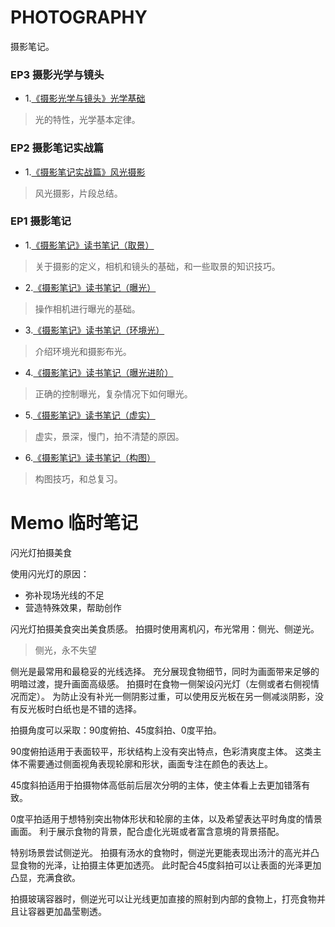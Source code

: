 # PHOTOGRAPHY

摄影笔记。

### EP3 摄影光学与镜头

- 1.[《摄影光学与镜头》光学基础](https://github.com/zfanli/notes/blob/master/photography/EP3.1.OpticsBasics.md)

> 光的特性，光学基本定律。

### EP2 摄影笔记实战篇

- 1.[《摄影笔记实战篇》风光摄影](https://github.com/zfanli/notes/blob/master/photography/EP2.1.LandscapePhotography.md)

> 风光摄影，片段总结。

### EP1 摄影笔记

- 1.[《摄影笔记》读书笔记（取景）](https://github.com/zfanli/notes/blob/master/photography/EP1.1.Basics.md)

> 关于摄影的定义，相机和镜头的基础，和一些取景的知识技巧。

- 2.[《摄影笔记》读书笔记（曝光）](https://github.com/zfanli/notes/blob/master/photography/EP1.2.ExposureBasics.md)

> 操作相机进行曝光的基础。

- 3.[《摄影笔记》读书笔记（环境光）](https://github.com/zfanli/notes/blob/master/photography/EP1.3.AmbientLight.md)

> 介绍环境光和摄影布光。

- 4.[《摄影笔记》读书笔记（曝光进阶）](https://github.com/zfanli/notes/blob/master/photography/EP1.4.ExposureAdvanced.md)

> 正确的控制曝光，复杂情况下如何曝光。

- 5.[《摄影笔记》读书笔记（虚实）](https://github.com/zfanli/notes/blob/master/photography/EP1.5.DepthOfField.md)

> 虚实，景深，慢门，拍不清楚的原因。

- 6.[《摄影笔记》读书笔记（构图）](https://github.com/zfanli/notes/blob/master/photography/EP1.6.Composition.md)

> 构图技巧，和总复习。

# Memo 临时笔记

闪光灯拍摄美食

使用闪光灯的原因：
- 弥补现场光线的不足
- 营造特殊效果，帮助创作

闪光灯拍摄美食突出美食质感。
拍摄时使用离机闪，布光常用：侧光、侧逆光。

> 侧光，永不失望

侧光是最常用和最稳妥的光线选择。
充分展现食物细节，同时为画面带来足够的明暗过渡，提升画面高级感。
拍摄时在食物一侧架设闪光灯（左侧或者右侧视情况而定）。
为防止没有补光一侧阴影过重，可以使用反光板在另一侧减淡阴影，没有反光板时白纸也是不错的选择。

拍摄角度可以采取：90度俯拍、45度斜拍、0度平拍。

90度俯拍适用于表面较平，形状结构上没有突出特点，色彩清爽度主体。
这类主体不需要通过侧面视角表现轮廓和形状，画面专注在颜色的表达上。

45度斜拍适用于拍摄物体高低前后层次分明的主体，使主体看上去更加错落有致。

0度平拍适用于想特别突出物体形状和轮廓的主体，以及希望表达平时角度的情景画面。
利于展示食物的背景，配合虚化光斑或者富含意境的背景搭配。

特别场景尝试侧逆光。
拍摄有汤水的食物时，侧逆光更能表现出汤汁的高光并凸显食物的光泽，让拍摄主体更加透亮。
此时配合45度斜拍可以让表面的光泽更加凸显，充满食欲。

拍摄玻璃容器时，侧逆光可以让光线更加直接的照射到内部的食物上，打亮食物并且让容器更加晶莹剔透。

